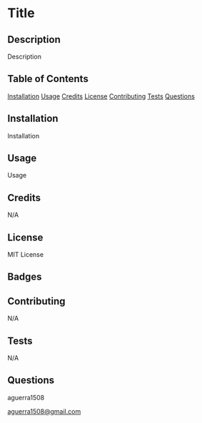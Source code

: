 # Title

  ## Description
  
  Description

  ## Table of Contents
  
  [Installation](#installation)
  [Usage](#usage)
  [Credits](#credits)
  [License](#license)
  [Contributing](#contributing)
  [Tests](#tests)
  [Questions](#questions)
  
  ## Installation
  
  Installation
  
  ## Usage 
  
  Usage
  
  ## Credits
  
  N/A

  ## License
  
  MIT License
  
  ## Badges
  
  
  ## Contributing
  
  N/A
  
  ## Tests
  
  N/A

  ## Questions

  aguerra1508
  
  aguerra1508@gmail.com
